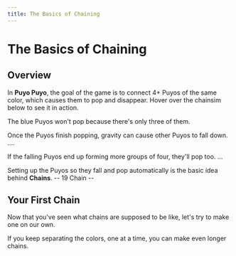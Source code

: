 ```yaml
---
title: The Basics of Chaining
---
```

<!-- <AssetLoader /> -->
# The Basics of Chaining
## Overview
In **Puyo Puyo**, the goal of the game is to connect 4+ Puyos of the same color, which causes them to pop and disappear. Hover over the chainsim below to see it in action.

<ChainImg :importedData="
  [{fieldData: '000000000000000000000000000000000000000000000000000000000000000B0RGG0B0RGGGBRR',
    shadowData: '000000000000000000000000000000000000000000000000000000000000000000000000000000',
    cursorData: '000000000000000000000000000000000000000000000000000000000000000000000000000000',
    arrowData: '000000000000000000000000000000000000000000000000000000000000000000000000000000',
    autoDrop: false
  }]" :nextQueue="''" :hasCaption="true">The blue Puyos won't pop because there's only three of them.</ChainImg>

Once the Puyos finish popping, gravity can cause other Puyos to fall down.
....

If the falling Puyos end up forming more groups of four, they'll pop too.
...

Setting up the Puyos so they fall and pop automatically is the basic idea behind  **Chains**.
-- 19 Chain --

## Your First Chain
Now that you've seen what chains are supposed to be like, let's try to make one on our own.

<Slideshow :importedData="
  [{fieldData: '0000000000000000000000000000000000000000000000000000000000000000000000R0000RR0',
    shadowData: '000000000000000000000000000000000000000000000000000000000000000000000000000000',
    cursorData: '000000000000000000000000000000000000000000000000000000000000000000000000000000',
    arrowData: '000000000000000000000000000000000000000000000000000000000000000000000000000000',
    autoDrop: false,
    advanceNext: true,
    slideText: 'Imagine you\'re starting with this, three Red Puyos. You have Red and Blue Puyos coming up.'
  },
  {
    fieldData: '0000000000000000000000000000000000000000000000000000000000000000000000R0000RR0',
    shadowData: '000000000000000000000000000000000000000000000000000000000000000B00000R00000000',
    cursorData: '000000000000000000000000000000000000000000000000000000000000000000000000000000',
    arrowData: '000000000000000000000000000000000000000000000000000000000000000000000000000000',
    autoDrop: false,
    advanceNext: false,
    slideText: 'You could pop the Red Puyos right now if you wanted, but that\'s just a 1 Chain. (Hover over the chainsim to see the 1 Chain).'
  },
  {
    fieldData: '000000000000000000000000000000000000000000000000000000000000000R00000BR0000RR0',
    shadowData: '000000000000000000000000000000000000000000000000000000000000000000000000000000',
    cursorData: '000000000000000000000000000000000000000000000000000000000000000000000000000000',
    arrowData: '000000000000000000000000000000000000000000000000000000000000000000000000000000',
    autoDrop: false,
    advanceNext: true,
    slideText: 'Instead of popping the Reds right away, use the Blue Puyo to separate the Reds for now.'
  },
  {
    fieldData: '000000000000000000000000000000000000000000000000000000000000000R0000BBR000BRR0',
    shadowData: '000000000000000000000000000000000000000000000000000000000000000000000000000000',
    cursorData: '000000000000000000000000000000000000000000000000000000000000000000000000000000',
    arrowData: '000000000000000000000000000000000000000000000000000000000000000000000000000000',
    autoDrop: false,
    advanceNext: true,
    slideText: 'Let\'s say we want to trigger our chain now. Add more pieces so we can pop the blues and...'
  },
  {
    fieldData: '000000000000000000000000000000000000000000000000000000000000000R000GBBR00BBRR0',
    shadowData: '000000000000000000000000000000000000000000000000000000000000000000000000000000',
    cursorData: '000000000000000000000000000000000000000000000000000000000000000000000000000000',
    arrowData: '000000000000000000000000000000000000000000000000000000000000000000000000000000',
    autoDrop: false,
    advanceNext: true,
    slideText: 'We have a 2 Chain! (Hover over tha chainsim to watch it play.)'
  }]" :nextQueue="'RBBBGB'" />

If you keep separating the colors, one at a time, you can make even longer chains.

<Slideshow :importedData="
  [{fieldData: '000000000000000000000000000000000000000000000000000000000000000R0000BBR000BRR0',
    shadowData: '000000000000000000000000000000000000000000000000000000000000000000000000000000',
    cursorData: '000000000000000000000000000000000000000000000000000000000000000000000000000000',
    arrowData: '000000000000000000000000000000000000000000000000000000000000000000000000000000',
    autoDrop: false,
    advanceNext: true,
    slideText: 'I\'m not satisfied with just a 2 Chain. Let\'s go for more!'
  },
  {
    fieldData: '00000000000000000000000000000000000000000000000000000000B00000GR0000BBR000BRR0',
    shadowData: '000000000000000000000000000000000000000000000000000000000000000000000000000000',
    cursorData: '000000000000000000000000000000000000000000000000000000000000000000000000000000',
    arrowData: '0000000000000000000000000000000000000000000000000000000000000R0000000000000000',
    autoDrop: false,
    advanceNext: true,
    slideText: 'Instead of popping the Blues right away, separate it with Greens.'
  },
  {
    fieldData: '00000000000000000000000000000000000000000000000000000000B00000GR000GBBR00GBRR0',
    shadowData: '000000000000000000000000000000000000000000000000000000000000000000000000000000',
    cursorData: '000000000000000000000000000000000000000000000000000000000000000000000000000000',
    arrowData: '000000000000000000000000000000000000000000000000000000000000000000000000000000',
    autoDrop: false,
    advanceNext: true,
    slideText: 'The Greens are the trigger for your chain now. If you pop it, you\'ll get a 3 Chain. (Try it out by clicking Edit).'
  },
  {
    fieldData: '0000000000000000000000000000000000000000000000000000000GB0000YGR000GBBR00GBRR0',
    shadowData: '000000000000000000000000000000000000000000000000000000000000000000000000000000',
    cursorData: '000000000000000000000000000000000000000000000000000000000000000000000000000000',
    arrowData: '000000000000000000000000000000000000000000000000000000000000R00000000000000000',
    autoDrop: false,
    advanceNext: true,
    slideText: 'Let\'s keep going higher. Instead of popping the Greens, separate it with Yellows.'
  },
  {
    fieldData: '0000000000000000000000000000000000000000000000000000000GB0000YGR00YGBBR0YGBRR0',
    shadowData: '000000000000000000000000000000000000000000000000000000000000000000000000000000',
    cursorData: '000000000000000000000000000000000000000000000000000000000000000000000000000000',
    arrowData: '000000000000000000000000000000000000000000000000000000000000000000000000000000',
    autoDrop: false,
    advanceNext: true,
    slideText: 'Now, the Yellow Puyos are the trigger for your chain. If you pop it, you\'ll get a 4 Chain. Let\'s do that.'
  },
  {
    fieldData: '000000000000000000000000000000000000000000000000000000YGB000YYGR00YGBBR0YGBRR0',
    shadowData: '000000000000000000000000000000000000000000000000000000000000000000000000000000',
    cursorData: '000000000000000000000000000000000000000000000000000000000000000000000000000000',
    arrowData: '000000000000000000000000000000000000000000000000000000000000000000000000000000',
    autoDrop: false,
    advanceNext: true,
    slideText: 'Now, the Yellow Puyos are the trigger for your chain. If you pop it, you\'ll get a 4 Chain. Let\'s do that.'
  }]" :nextQueue="'GBGGYGYYYY'" />

<ChainsimModal />